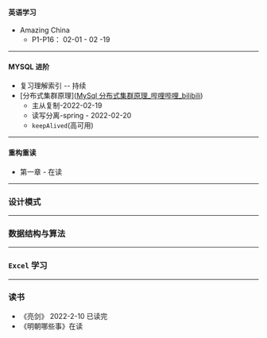 #### 英语学习

* Amazing China
  * P1-P16： 02-01 - 02 -19

---

#### MYSQL 进阶

* 复习理解索引 -- 持续
* [分布式集群原理]([MySql 分布式集群原理_哔哩哔哩_bilibili](https://www.bilibili.com/video/BV1A5411G7M2?from=search&seid=15916556312682522137&spm_id_from=333.337.0.0))
  * 主从复制-2022-02-19
  * 读写分离-spring - 2022-02-20
  * `keepAlived`(高可用)

---

#### 重构重读

* 第一章 -  在读

---

### 设计模式

---

### 数据结构与算法

---

### `Excel` 学习

---

### 读书

* 《亮剑》 2022-2-10 已读完
* 《明朝哪些事》在读

